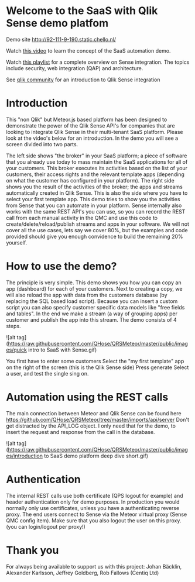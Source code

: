 # Welcome to the SaaS with Qlik Sense demo platfom

Demo site http://92-111-9-190.static.chello.nl/

Watch [this video](https://youtu.be/RuL8p2DiPF4?list=PLqJfqgR62cVAZxS34WGnByjASKrGf0Fpk) to learn the concept of the SaaS automation demo.

Watch [this playlist](https://www.youtube.com/playlist?list=PLqJfqgR62cVAZxS34WGnByjASKrGf0Fpk) for a complete overview on Sense integration. The topics include security, web integration (QAP) and architecture.

See [qlik community](https://community.qlik.com/docs/DOC-9533) for an introduction to Qlik Sense integration

# Introduction
This "non Qlik" but Meteor.js based platform has been designed to demonstrate the power of the Qlik Sense API's for companies that are looking to integrate Qlik Sense in their multi-tenant SaaS platform. Please look at the video's below for an introduction. In the demo you will see a screen divided into two parts.

The left side shows "the broker" in your SaaS platform; a piece of software that you already use today to mass maintain the SaaS applications for all of your customers. This broker executes its activities based on the list of your customers, their access rights and the relevant template apps (depending on what the customer has configured in your platform).
The right side shows you the result of the activities of the broker; the apps and streams automatically created in Qlik Sense. This is also the side where you have to select your first template app.
This demo tries to show you the activities from Sense that you can automate in your platform. Sense internally also works with the same REST API's you can use, so you can record the REST call from each manual activity in the QMC and use this code to create/delete/reload/publish streams and apps in your software. We will not cover all the use cases, lets say we cover 80%, but the examples and code provided should give you enough convidence to build the remaining 20% yourself.

# How to use the demo?

The principle is very simple. This demo shows you how you can copy an app (dashboard) for each of your customers. Next to creating a copy, we will also reload the app with data from the customers database (by replacing the SQL based load script). Because you can insert a custom script you can also specify customer specific data models like "free fields and tables". In the end we make a stream (a way of grouping apps) per customer and publish the app into this stream. The demo consists of 4 steps.

![alt tag](https://raw.githubusercontent.com/QHose/QRSMeteor/master/public/images/quick intro to SaaS with Sense.gif)

You first have to enter some customers
Select the "my first template" app on the right of the screen (this is the Qlik Sense side)
Press generate
Select a user, and test the single sing on.

# Automation using the REST calls
The main connection between Meteor and Qlik Sense can be found here https://github.com/QHose/QRSMeteor/tree/master/imports/api/server
Don't get distracted by the API_LOG object. I only need that for the demo, to insert the request and response from the call in the database.

![alt tag](https://raw.githubusercontent.com/QHose/QRSMeteor/master/public/images/introduction to SaaS demo platform deep dive short.gif)

# Authentication
The internal REST calls use both certificate (QPS logout for example) and header authentication only for demo purposes. In production you would normally only use certificates, unless you have a authenticating reverse proxy. The end users connect to Sense via the Meteor virtual proxy (Sense QMC config item). Make sure that you also logout the user on this proxy. (you can login/logout per proxy!)

# Thank you
For always being available to support us with this project: Johan Bäcklin, Alexander Karlsson, Jeffrey Goldberg, Rob Fallows (Centiq Ltd)
